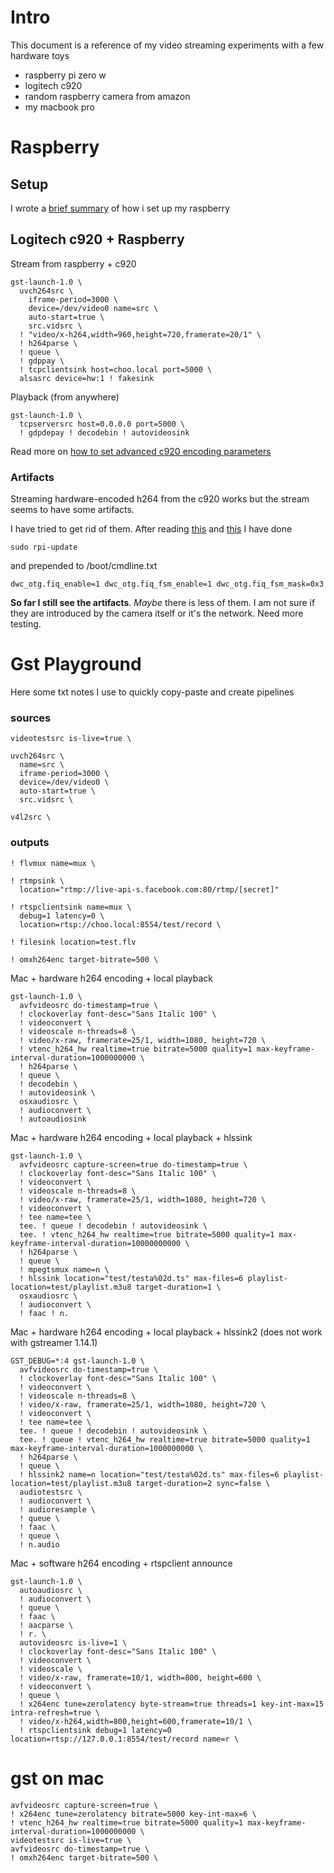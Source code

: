 
# Intro

This document is a reference of my video streaming experiments with a few hardware toys

- raspberry pi zero w
- logitech c920
- random raspberry camera from amazon
- my macbook pro

# Raspberry

## Setup

I wrote a [brief summary](raspberry-setup.md) of how i set up my raspberry

## Logitech c920 + Raspberry

Stream from raspberry + c920

    gst-launch-1.0 \
      uvch264src \
        iframe-period=3000 \
        device=/dev/video0 name=src \
        auto-start=true \
        src.vidsrc \
      ! "video/x-h264,width=960,height=720,framerate=20/1" \
      ! h264parse \
      ! queue \
      ! gdppay \
      ! tcpclientsink host=choo.local port=5000 \
      alsasrc device=hw:1 ! fakesink

Playback (from anywhere)

    gst-launch-1.0 \
      tcpserversrc host=0.0.0.0 port=5000 \
      ! gdpdepay ! decodebin ! autovideosink


Read more on [how to set advanced c920 encoding parameters](http://oz9aec.net/software/gstreamer/using-the-logitech-c920-webcam-with-gstreamer-12)

### Artifacts

Streaming hardware-encoded h264 from the c920 works but the stream seems to have some artifacts.

I have tried to get rid of them. After reading 
[this](https://www.raspberrypi.org/forums/viewtopic.php?t=67629) 
and 
[this](https://www.raspberrypi.org/forums/viewtopic.php?f=28&t=70437) 
I have done

    sudo rpi-update

and prepended to /boot/cmdline.txt

    dwc_otg.fiq_enable=1 dwc_otg.fiq_fsm_enable=1 dwc_otg.fiq_fsm_mask=0x3

**So far I still see the artifacts**. *Maybe* there is less of them. I am not sure if they are introduced by the camera itself or it's the network. Need more testing.



# Gst Playground

Here some txt notes I use to quickly copy-paste and create pipelines

### sources

    videotestsrc is-live=true \

    uvch264src \
      name=src \
      iframe-period=3000 \
      device=/dev/video0 \
      auto-start=true \
      src.vidsrc \

    v4l2src \

### outputs

    ! flvmux name=mux \

    ! rtmpsink \
      location="rtmp://live-api-s.facebook.com:80/rtmp/[secret]"

    ! rtspclientsink name=mux \
      debug=1 latency=0 \
      location=rtsp://choo.local:8554/test/record \

    ! filesink location=test.flv

    ! omxh264enc target-bitrate=500 \


Mac + hardware h264 encoding + local playback

    gst-launch-1.0 \
      avfvideosrc do-timestamp=true \
      ! clockoverlay font-desc="Sans Italic 100" \
      ! videoconvert \
      ! videoscale n-threads=8 \
      ! video/x-raw, framerate=25/1, width=1080, height=720 \
      ! vtenc_h264_hw realtime=true bitrate=5000 quality=1 max-keyframe-interval-duration=1000000000 \
      ! h264parse \
      ! queue \
      ! decodebin \
      ! autovideosink \
      osxaudiosrc \
      ! audioconvert \
      ! autoaudiosink

Mac + hardware h264 encoding + local playback + hlssink

    gst-launch-1.0 \
      avfvideosrc capture-screen=true do-timestamp=true \
      ! clockoverlay font-desc="Sans Italic 100" \
      ! videoconvert \
      ! videoscale n-threads=8 \
      ! video/x-raw, framerate=25/1, width=1080, height=720 \
      ! videoconvert \
      ! tee name=tee \
      tee. ! queue ! decodebin ! autovideosink \
      tee. ! vtenc_h264_hw realtime=true bitrate=5000 quality=1 max-keyframe-interval-duration=10000000000 \
      ! h264parse \
      ! queue \
      ! mpegtsmux name=n \
      ! hlssink location="test/testa%02d.ts" max-files=6 playlist-location=test/playlist.m3u8 target-duration=1 \
      osxaudiosrc \
      ! audioconvert \
      ! faac ! n.

Mac + hardware h264 encoding + local playback + hlssink2 (does not work with gstreamer 1.14.1)

    GST_DEBUG=*:4 gst-launch-1.0 \
      avfvideosrc do-timestamp=true \
      ! clockoverlay font-desc="Sans Italic 100" \
      ! videoconvert \
      ! videoscale n-threads=8 \
      ! video/x-raw, framerate=25/1, width=1080, height=720 \
      ! videoconvert \
      ! tee name=tee \
      tee. ! queue ! decodebin ! autovideosink \
      tee. ! queue ! vtenc_h264_hw realtime=true bitrate=5000 quality=1 max-keyframe-interval-duration=1000000000 \
      ! h264parse \
      ! queue \
      ! hlssink2 name=n location="test/testa%02d.ts" max-files=6 playlist-location=test/playlist.m3u8 target-duration=2 sync=false \
      audiotestsrc \
      ! audioconvert \
      ! audioresample \
      ! queue \
      ! faac \
      ! queue \
      ! n.audio

Mac + software h264 encoding + rtspclient announce

    gst-launch-1.0 \
      autoaudiosrc \
      ! audioconvert \
      ! queue \
      ! faac \
      ! aacparse \
      ! r. \
      autovideosrc is-live=1 \
      ! clockoverlay font-desc="Sans Italic 100" \
      ! videoconvert \
      ! videoscale \
      ! video/x-raw, framerate=10/1, width=800, height=600 \
      ! videoconvert \
      ! queue \
      ! x264enc tune=zerolatency byte-stream=true threads=1 key-int-max=15 intra-refresh=true \
      ! video/x-h264,width=800,height=600,framerate=10/1 \
      ! rtspclientsink debug=1 latency=0 location=rtsp://127.0.0.1:8554/test/record name=r \
    

# gst on mac

    avfvideosrc capture-screen=true \
    ! x264enc tune=zerolatency bitrate=5000 key-int-max=6 \
    ! vtenc_h264_hw realtime=true bitrate=5000 quality=1 max-keyframe-interval-duration=1000000000 \
    videotestsrc is-live=true \
    avfvideosrc do-timestamp=true \
    ! omxh264enc target-bitrate=500 \
